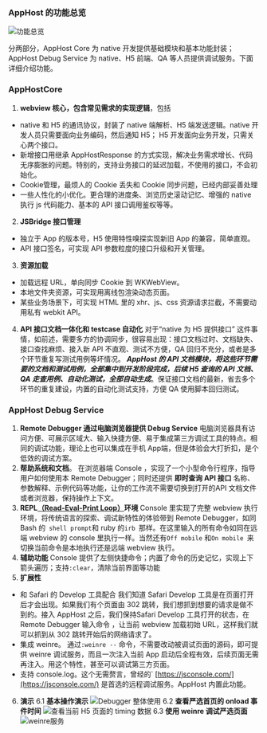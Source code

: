 
### AppHost 的功能总览
![功能总览](https://upload-images.jianshu.io/upload_images/277783-2957bbc40a8287c9.png?imageMogr2/auto-orient/strip%7CimageView2/2/w/1240)

分两部分，AppHost Core 为 native 开发提供基础模块和基本功能封装；AppHost Debug Service 为 native、H5 前端、QA 等人员提供调试服务。下面详细介绍功能。
### AppHostCore
1.  **webview 核心，包含常见需求的实现逻辑**，包括
- native 和 H5 的通讯协议，封装了 native 端解析、H5 端发送逻辑。native 开发人员只需要面向业务编码，然后通知 H5； H5 开发面向业务开发，只需关心两个接口。
- 新增接口用继承 AppHostResponse 的方式实现，解决业务需求增长、代码无序膨胀的问题。特别的，支持业务接口的延迟加载，不使用的接口，不会初始化。
- Cookie管理，最烦人的 Cookie 丢失和 Cookie 同步问题，已经内部妥善处理
- 一些人性化的小优化。更合理的进度条、浏览历史滚动记忆、增强的 native 执行 js 代码能力、基本的 API 接口调用鉴权等等。
2. **JSBridge 接口管理**
- 独立于 App 的版本号，H5 使用特性嗅探实现新旧 App 的兼容，简单直观。
- API 接口签名，可实现 API 参数粒度的接口升级和开关管理。
3. **资源加载**
- 加载远程 URL，单向同步 Cookie 到 WKWebView。
- 本地文件夹资源，可实现用离线包渲染动态页面。
- 某些业务场景下，可实现 HTML 里的 xhr、js、css 资源请求拦截，不需要动用私有 webkit API。
4. **API 接口文档一体化和 testcase 自动化**
对于“native 为 H5 提供接口” 这件事情，如前述，需要多方的协调同步，很容易出现：接口文档过时、文档缺失、接口查找麻烦、接入新 API 不直观、测试不方便，QA 回归不充分，或者是多个环节重复写测试用例等坏情况。
***AppHost 的 API 文档模块，将这些环节需要的文档和测试用例，全部集中到开发阶段完成，后续 H5 查询的 API 文档、QA 走查用例、自动化测试，全部自动生成***。保证接口文档的最新，省去多个环节的重复建设，内置的自动化测试支持，方便 QA 使用脚本回归测试。
### AppHost Debug Service
1.  **Remote Debugger 通过电脑浏览器提供 Debug Service**
电脑浏览器具有访问方便、可展示区域大、输入快捷方便、易于集成第三方调试工具的特点。相同的调试功能，理论上也可以集成在手机 App端，但是体验会大打折扣，是个低效的调试方案。
2. **帮助系统和文档**。
在浏览器端 Console ，实现了一个小型命令行程序，指导用户如何使用本 Remote Debugger；同时还提供 **即时查询 API 接口** 名称、参数解释、示例代码等功能，让你的工作流不需要切换到打开的API 文档文件或者浏览器，保持操作上下文。
3. **REPL[（Read-Eval-Print Loop）](https://en.wikipedia.org/wiki/Read%E2%80%93eval%E2%80%93print_loop)环境**
Console 里实现了完整 webview 执行环境，将传统语言的探索、调试新特性的体验带到 Remote Debugger，如同 Bash 的` shell prompt`和 ruby 的`irb `那样。在这里输入的所有命令如同在远端 webview 的 console 里执行一样。当然还有`Off mobile` 和`On mobile `来切换当前命令是本地执行还是远端 webview 执行。
4. **辅助功能**
Console 提供了左侧快捷命令；内置了命令的历史记忆，实现上下箭头遍历；支持` :clear `，清除当前界面等功能
5. **扩展性**
-  和 Safari 的 Develop 工具配合
我们知道 Safari Develop 工具是在页面打开后才会出现。如果我们有个页面由 302 跳转，我们想抓到想要的请求是做不到的。接入 AppHost 之后，我们保持Safari Develop 工具打开的状态，在 Remote Debugger 输入命令 ，让当前 webview 加载初始 URL，这样我们就可以抓到从 302 跳转开始后的网络请求了。
- 集成 weinre。
通过`:weinre --` 命令，不需要改动被调试页面的源码，即可提供 weinre 调试服务，而且一次注入当前 App 启动后全程有效，后续页面无需再注入。用这个特性，甚至可以调试第三方页面。
- 支持 console.log。这个无需赘言，曾经的` [https://jsconsole.com/](https://jsconsole.com/) 是首选的远程调试服务。AppHost 内置此功能。
6. **演示**
   6.1  **基本操作演示**
![Debugger 整体使用](https://upload-images.jianshu.io/upload_images/277783-e520ecf4d92e53da.gif?imageMogr2/auto-orient/strip)
    6.2 **查看严选首页的 onload 事件时间**
![查看当前 H5 页面的 timing 数据](https://upload-images.jianshu.io/upload_images/277783-7b99adf129b64dc1.png?imageMogr2/auto-orient/strip%7CimageView2/2/w/1240)
    6.3 **使用 weinre 调试严选页面**
![weinre服务](https://upload-images.jianshu.io/upload_images/277783-d7113e5153fc074b.png?imageMogr2/auto-orient/strip%7CimageView2/2/w/1240)

